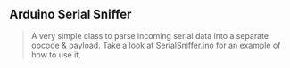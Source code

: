 Arduino Serial Sniffer
-----------------

> A very simple class to parse incoming serial data into a separate opcode & payload. Take a look at SerialSniffer.ino for an example of how to use it.